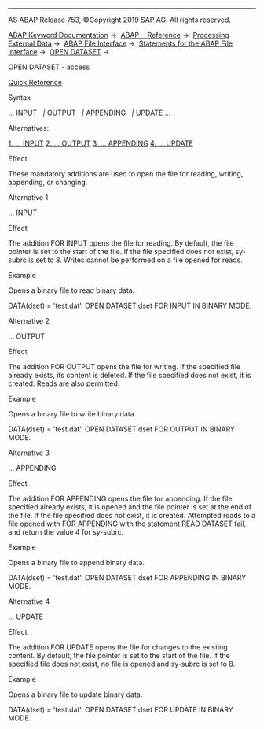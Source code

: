   

* * *

AS ABAP Release 753, ©Copyright 2019 SAP AG. All rights reserved.

[ABAP Keyword Documentation](javascript:call_link\('abenabap.htm'\)) →  [ABAP − Reference](javascript:call_link\('abenabap_reference.htm'\)) →  [Processing External Data](javascript:call_link\('abenabap_language_external_data.htm'\)) →  [ABAP File Interface](javascript:call_link\('abenabap_language_files.htm'\)) →  [Statements for the ABAP File Interface](javascript:call_link\('abenfile_interface_statements.htm'\)) →  [OPEN DATASET](javascript:call_link\('abapopen_dataset.htm'\)) → 

OPEN DATASET - access

[Quick Reference](javascript:call_link\('abapopen_dataset_shortref.htm'\))

Syntax

... INPUT
  *|* OUTPUT
  *|* APPENDING
  *|* UPDATE ...

Alternatives:

[1\. ... INPUT](#!ABAP_ALTERNATIVE_1@1@)
[2\. ... OUTPUT](#!ABAP_ALTERNATIVE_2@2@)
[3\. ... APPENDING](#!ABAP_ALTERNATIVE_3@3@)
[4\. ... UPDATE](#!ABAP_ALTERNATIVE_4@4@)

Effect

These mandatory additions are used to open the file for reading, writing, appending, or changing.

Alternative 1

... INPUT

Effect

The addition FOR INPUT opens the file for reading. By default, the file pointer is set to the start of the file. If the file specified does not exist, sy-subrc is set to 8. Writes cannot be performed on a file opened for reads.

Example

Opens a binary file to read binary data.

DATA(dset) = 'test.dat'.
OPEN DATASET dset FOR INPUT IN BINARY MODE.

Alternative 2

... OUTPUT

Effect

The addition FOR OUTPUT opens the file for writing. If the specified file already exists, its content is deleted. If the file specified does not exist, it is created. Reads are also permitted.

Example

Opens a binary file to write binary data.

DATA(dset) = 'test.dat'.
OPEN DATASET dset FOR OUTPUT IN BINARY MODE.

Alternative 3

... APPENDING

Effect

The addition FOR APPENDING opens the file for appending. If the file specified already exists, it is opened and the file pointer is set at the end of the file. If the file specified does not exist, it is created. Attempted reads to a file opened with FOR APPENDING with the statement [READ DATASET](javascript:call_link\('abapread_dataset.htm'\)) fail, and return the value 4 for sy-subrc.

Example

Opens a binary file to append binary data.

DATA(dset) = 'test.dat'.
OPEN DATASET dset FOR APPENDING IN BINARY MODE.

Alternative 4

... UPDATE

Effect

The addition FOR UPDATE opens the file for changes to the existing content. By default, the file pointer is set to the start of the file. If the specified file does not exist, no file is opened and sy-subrc is set to 8.

Example

Opens a binary file to update binary data.

DATA(dset) = 'test.dat'.
OPEN DATASET dset FOR UPDATE IN BINARY MODE.
